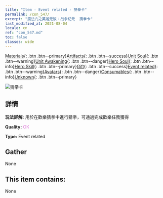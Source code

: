 ```yaml
---
title: "Item - Event related - 猜拳卡"
permalink: /con_547/
excerpt: "魔法门之英雄无敌：战争纪元  猜拳卡"
last_modified_at: 2021-08-04
locale: cn
ref: "con_547.md"
toc: false
classes: wide
---
```

 [Materials](/ItemsCN/){: .btn .btn--primary}[Artifacts](/ItemsCN/Artifacts/){: .btn .btn--success}[Unit Soul](/ItemsCN/UnitSoul/){: .btn .btn--warning}[Unit Awakening](/ItemsCN/UnitAwakening/){: .btn .btn--danger}[Hero Soul](/ItemsCN/HeroSoul/){: .btn .btn--info}[Hero Skill](/ItemsCN/HeroSkill/){: .btn .btn--primary}[Gift](/ItemsCN/Gift/){: .btn .btn--success}[Event related](/ItemsCN/Events/){: .btn .btn--warning}[Avatars](/ItemsCN/Avatars/){: .btn .btn--danger}[Consumables](/ItemsCN/Consumables/){: .btn .btn--info}[Unknown](/ItemsCN/Unknown/){: .btn .btn--primary}

 ![猜拳卡](/images/t/i_10033.png)

## 詳情
 **玩法詳解:** 用於在歡樂猜拳中進行猜拳，可通過完成歡樂任務獲得

 **Quality:** <span style="color: #DA70D6">OK</span>

 **Type:** Event related

## Gather

  None

## This item contains:

  None

